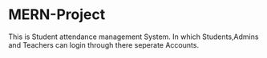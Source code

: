 # MERN-Project

This is Student attendance management System.
In which Students,Admins and Teachers can login through there seperate Accounts.

